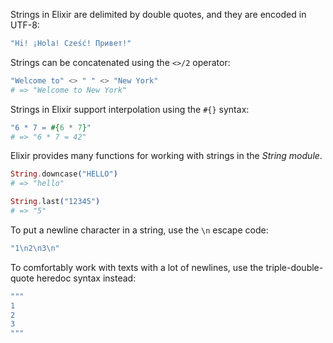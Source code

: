 Strings in Elixir are delimited by double quotes, and they are encoded in UTF-8:

```elixir
"Hi! ¡Hola! Cześć! Привет!"
```

Strings can be concatenated using the `<>/2` operator:

```elixir
"Welcome to" <> " " <> "New York"
# => "Welcome to New York"
```

Strings in Elixir support interpolation using the `#{}` syntax:

```elixir
"6 * 7 = #{6 * 7}"
# => "6 * 7 = 42"
```

Elixir provides many functions for working with strings in the _String module_.

```elixir
String.downcase("HELLO")
# => "hello"

String.last("12345")
# => "5"
```

To put a newline character in a string, use the `\n` escape code:

```elixir
"1\n2\n3\n"
```

To comfortably work with texts with a lot of newlines, use the triple-double-quote heredoc syntax instead:

```elixir
"""
1
2
3
"""
```
